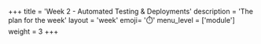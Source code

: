+++
title = 'Week 2 - Automated Testing & Deployments'
description = 'The plan for the week'
layout = 'week'
emoji= '⏱️'
menu_level = ['module']
weight = 3
+++


